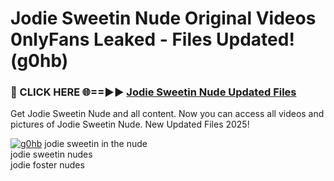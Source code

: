 # Jodie Sweetin Nude Original Videos 0nlyFans Leaked - Files Updated! (g0hb)

<h3>🔴 CLICK HERE 🌐==►► <a href="https://tinyurl.com/yrmya6cz" rel="nofollow">Jodie Sweetin Nude Updated Files</a></h3>

Get Jodie Sweetin Nude and all content. Now you can access all videos and pictures of Jodie Sweetin Nude. New Updated Files 2025!

[![g0hb](https://i.imgur.com/FMdXYCs.gif)](https://tinyurl.com/yrmya6cz)
jodie sweetin in the nude<br>
jodie sweetin nudes<br>
jodie foster nudes
